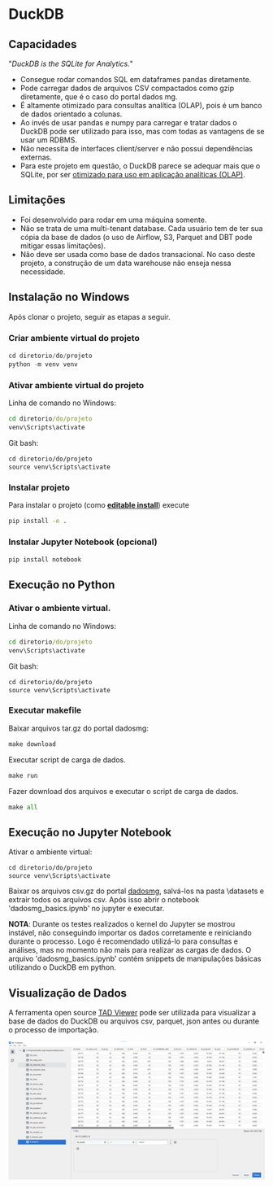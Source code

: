 # DuckDB

## Capacidades

"_DuckDB is the SQLite for Analytics._"


- Consegue rodar comandos SQL em dataframes pandas diretamente.
- Pode carregar dados de arquivos CSV compactados como gzip diretamente, que é o caso do portal dados mg.
- É altamente otimizado para consultas analítica (OLAP), pois é um banco de dados orientado a colunas.
- Ao invés de usar pandas e numpy para carregar e tratar dados o DuckDB pode ser utilizado para isso, mas com todas as vantagens de se usar um RDBMS.
- Não necessita de interfaces client/server e não possui dependências externas.
- Para este projeto em questão, o DuckDB parece se adequar mais que o SQLite, por ser [otimizado para uso em aplicação analíticas (OLAP)](https://simonwillison.net/2022/Sep/1/sqlite-duckdb-paper/#:~:text=While%20the%20performance%20gap%20has,ground%20up%20for%20efficient%20OLAP.).


## Limitações
- Foi desenvolvido para rodar em uma máquina somente.
- Não se trata de uma multi-tenant database. Cada usuário tem de ter sua cópia da base de dados (o uso de  Airflow, S3, Parquet and DBT pode mitigar essas limitações).
- Não deve ser usada como base de dados transacional. No caso deste projeto, a construção de um data warehouse não enseja nessa necessidade.



## Instalação no Windows

Após clonar o projeto, seguir as etapas a seguir.


### Criar ambiente virtual do projeto
```python
cd diretorio/do/projeto
python -m venv venv
```

### Ativar ambiente virtual do projeto

Linha de comando no Windows:
```cmd
cd diretorio/do/projeto
venv\Scripts\activate
```

Git bash:
```gitbash
cd diretorio/do/projeto
source venv\Scripts\activate
```

### Instalar projeto

Para instalar o projeto (como [__editable install__](https://setuptools.pypa.io/en/latest/userguide/development_mode.html)) execute

```bash
pip install -e .
```

### Instalar Jupyter Notebook (opcional)
```python
pip install notebook
```

## Execução no Python

### Ativar o ambiente virtual. 

Linha de comando no Windows:
```cmd
cd diretorio/do/projeto
venv\Scripts\activate
```

Git bash:
```gitbash
cd diretorio/do/projeto
source venv\Scripts\activate
```

### Executar makefile

Baixar arquivos tar.gz do portal dadosmg:  
```python
make download
```

Executar script de carga de dados.  
```python
make run
```

Fazer download dos arquivos e executar o script de carga de dados.
```python
make all
```

## Execução no Jupyter Notebook

Ativar o ambiente virtual:
```gitbash
cd diretorio/do/projeto
source venv\Scripts\activate
```

Baixar os arquivos csv.gz do portal [dadosmg](https://dados.mg.gov.br/dataset/despesa), salvá-los na pasta \datasets e extrair todos os arquivos csv. Após isso abrir o notebook 'dadosmg_basics.ipynb' no jupyter e executar.  

**NOTA**: Durante os testes realizados o kernel do Jupyter se mostrou instável, não conseguindo importar os dados corretamente e reiniciando durante o processo. Logo é recomendado utilizá-lo para consultas e análises, mas no momento não mais para realizar as cargas de dados. O arquivo 'dadosmg_basics.ipynb' contém snippets de manipulações básicas utilizando o DuckDB em python.


## Visualização de Dados

A ferramenta open source [TAD Viewer](https://www.tadviewer.com/) pode ser utilizada para visualizar a base de dados do DuckDB ou arquivos csv, parquet, json antes ou durante o processo de importação.

![imagem](images/tad-home.png)
